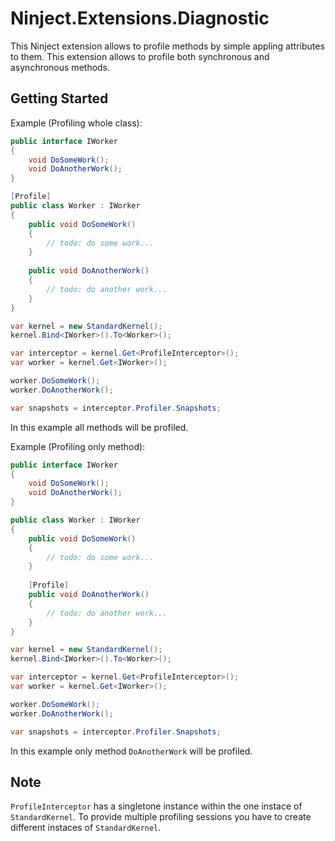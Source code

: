 # Ninject.Extensions.Diagnostic
This Ninject extension allows to profile methods by simple appling attributes to them. This extension allows to profile both synchronous and asynchronous methods.

## Getting Started
Example (Profiling whole class):
```C#
public interface IWorker
{
    void DoSomeWork();
    void DoAnotherWork();
}

[Profile]
public class Worker : IWorker
{
    public void DoSomeWork()
    {
        // todo: do some work...
    }
    
    public void DoAnotherWork()
    {
        // todo: do another work...
    }
}

var kernel = new StandardKernel();
kernel.Bind<IWorker>().To<Worker>();

var interceptor = kernel.Get<ProfileInterceptor>();
var worker = kernel.Get<IWorker>();

worker.DoSomeWork();
worker.DoAnotherWork();

var snapshots = interceptor.Profiler.Snapshots;
```
In this example all methods will be profiled.

Example (Profiling only method):
```C#
public interface IWorker
{
    void DoSomeWork();
    void DoAnotherWork();
}

public class Worker : IWorker
{
    public void DoSomeWork()
    {
        // todo: do some work...
    }
    
    [Profile]
    public void DoAnotherWork()
    {
        // todo: do another work...
    }
}

var kernel = new StandardKernel();
kernel.Bind<IWorker>().To<Worker>();

var interceptor = kernel.Get<ProfileInterceptor>();
var worker = kernel.Get<IWorker>();

worker.DoSomeWork();
worker.DoAnotherWork();

var snapshots = interceptor.Profiler.Snapshots;
```
In this example only method `DoAnotherWork` will be profiled.

## Note
`ProfileInterceptor` has a singletone instance within the one instace of `StandardKernel`. To provide multiple profiling sessions you have to create different instaces of `StandardKernel`.
